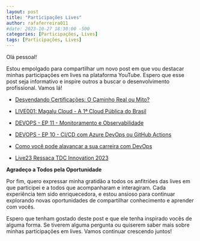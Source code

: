 ```yaml
---
layout: post
title: "Participações Lives"
author: rafaferreira011
#date: 2023-10-27 18:30:00 -500
categories: [Participações, Lives]
tags: [Participações, Lives]
---
```


Olá pessoal!

Estou empolgado para compartilhar um novo post em que vou destacar minhas participações em lives na plataforma YouTube. Espero que esse post seja informativo e inspire outros a buscar o desenvolvimento profissional. Vamos lá!

- <i class="fab fa-youtube"></i> [Desvendando Certificações: O Caminho Real ou Mito?](https://www.youtube.com/watch?v=YF6yT04eR_s&ab_channel=CloudnaQuebrada%E2%98%81%EF%B8%8F)

- <i class="fab fa-youtube"></i> [LIVE001: Magalu Cloud - A 1ª Cloud Pública do Brasil](https://www.youtube.com/watch?v=Eg_Y3fa-Mv4&ab_channel=UnicastCloudLab)

- <i class="fab fa-youtube"></i> [DEVOPS - EP 11 - Monitoramento e Observabilidade](https://www.youtube.com/watch?v=-rYhXprMJO4&ab_channel=UnicastCloudLab)

- <i class="fab fa-youtube"></i> [DEVOPS - EP 10 - CI/CD com Azure DevOps ou GitHub Actions](https://www.youtube.com/watch?v=hxiluSC8E_U&t=910s&ab_channel=UnicastCloudLab)

- <i class="fab fa-youtube"></i> [Como você pode alavancar a sua carreira com DevOps](https://www.youtube.com/watch?v=eo2rHuanZiM&ab_channel=FabricioVeronez)

- <i class="fab fa-youtube"></i> [Live23 Ressaca TDC Innovation 2023](https://www.youtube.com/watch?v=jfZIjuze6nU&t=3s&ab_channel=Osert%C3%A3oser%C3%A1Cloud)

**Agradeço a Todos pela Oportunidade**

Por fim, quero expressar minha gratidão a todos os anfitriões das lives em que participei e a todos que acompanharam e interagiram. Cada experiência tem sido enriquecedora, e estou ansioso para continuar explorando novas oportunidades de compartilhar conhecimento e aprender com vocês.

Espero que tenham gostado deste post e que ele tenha inspirado vocês de alguma forma. Se tiverem alguma pergunta ou quiserem saber mais sobre minhas participações em lives. Vamos continuar crescendo juntos!

